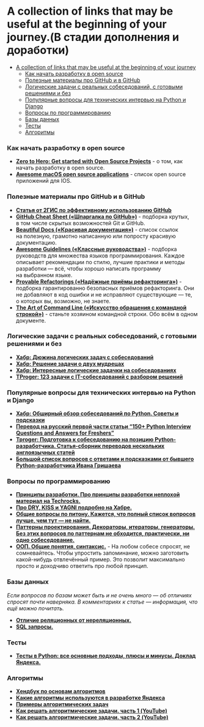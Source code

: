 # A collection of links that may be useful at the beginning of your journey.(В стадии дополнения и доработки)

- [A collection of links that may be useful at the beginning of your journey](#a-collection-of-links-that-may-be-useful-at-the-beginning-of-your-journey)
    - [Как начать разработку в open source](##Как-начать-разработку-в-open-source)
    - [Полезные материалы про GitHub и в GitHub](##Useful-materials-about-GitHub-and-on-GitHub)
    - [Логические задачи с реальных собеседований, с готовыми решениями и без](##Logical-tasks-with-real-interviews,-with-and-without-ready-made-solutions)
    - [Популярные вопросы для технических интервью на Python и Django](##Popular-questions-for-technical-interviews-in-Python-and-Django)
    - [Вопросы по программированию](##Вопросы-по-программированию)
    - [Базы данных](##Базы-данных)
    - [Тесты](##Тесты)
    - [Алгоритмы](##Алгоритмы)


### Как начать разработку в open source

- [**Zero to Hero: Get started with Open Source Projects**](https://dev.to/ruppysuppy/zero-to-hero-get-started-with-open-source-10b7) - о том, как начать разработку в open source.
- [**Awesome macOS open source applications**](https://github.com/serhii-londar/open-source-mac-os-apps) - список open source приложений для IOS.


### Полезные материалы про GitHub и в GitHub

- [**Статья от 2ГИС по эффективному использованию GitHub**](https://habr.com/ru/companies/2gis/articles/306166/)
- [**GitHub Cheat Sheet («Шпаргалка по GitHub»)**](https://github.com/tiimgreen/github-cheat-sheet) - подборка крутых, в том числе скрытых возможностей Git и GitHub.
- **[Beautiful Docs («Красивая документация»)](https://github.com/matheusfelipeog/beautiful-docs)** - список ссылок на полезную, грамотно написанную или попросту красивую документацию.
- **[Awesome Guidelines («Классные руководства»)](https://github.com/Kristories/awesome-guidelines)** - подборка руководств для множества языков программирования. Каждое описывает рекомендации по стилю, лучшие практики и методы разработки — всё, чтобы хорошо написать программу на выбранном языке.
- **[Provable Refactorings («Надёжные приёмы рефакторинга»)](https://github.com/digdeeproots/provable-refactorings)** - подборка гарантированно безопасных приёмов рефакторинга. Они не добавляют в код ошибки и не исправляют существующие — те, о которых вы, возможно, не знаете.
- **[The Art of Command Line («Искусство обращения с командной строкой»)](https://github.com/jlevy/the-art-of-command-line)** - станьте хозяином командной строки. Обо всём в одном документе.


### Логические задачи с реальных собеседований, с готовыми решениями и без

- [**Хабр: Дюжина логических задач с собеседований**](https://habr.com/ru/articles/230881/)
- [**Хабр: Решение задачи о двух мудрецах**](https://habr.com/ru/articles/378593/)
- [**Хабр: Интересные логические задачки на собеседованиях**](https://habr.com/ru/articles/342304/)
- [**TProger: 123 задачи с IT-собеседований с разбором решений**](https://tproger.ru/articles/problems)


### Популярные вопросы для технических интервью на Python и Django

- [**Хабр: Обширный обзор собеседований по Python. Советы и подсказки**](https://habr.com/ru/articles/439576/)
- [**Перевод на русский первой части статьи “150+ Python Interview Questions and Answers for Freshers”**](https://kirill-sklyarenko.ru/lenta/150-voprosov-na-sobesedovanie-python-bez-opyta)
- [**Tproger: Подготовка к собеседованию на позицию Python-разработчика. Статья-сборник переводов нескольких англоязычных статей**](https://tproger.ru/translations/python-developer-interview-guide)
- [**Большой список вопросов с ответами и подсказками от бывшего Python-разработчика Ивана Гришаева**](https://grishaev.me/interview/)


### Вопросы по программированию

- [**Принципы разработки. Про принципы разработки неплохой материал на Techrocks.**](https://techrocks.ru/2019/02/10/best-software-engineering-principles/)
- [**Про DRY, KISS и YAGNI подробно на Хабре.**](https://habr.com/ru/articles/144611/)
- [**Общие вопросы по питону. Кажется, что полный список вопросов лучше, чем тут — не найти.**](https://kirill-sklyarenko.ru/lenta/150-voprosov-na-sobesedovanie-python-bez-opyta)
- [**Паттерны проектирования. Декораторы, итераторы, генераторы. Без этих вопросов по паттернам не обходится, практически, ни одно собеседование.**](https://proglib.io/p/python-patterns)
- [**ООП. Общие понятия, синтаксис.**](https://habr.com/ru/articles/463125/) - На любом собесе спросят, не сомневайтесь. Чтобы упростить запоминание, можно заготовить какой-нибудь отвлечённый пример. Это позволит максимально просто и доходчиво ответить про любой принцип.


### Базы данных
_Если вопросов по базам может быть и не очень много — об отличиях спросят почти наверняка. В комментариях к статье — информация, что ещё можно почитать._

- [**Отличие реляционных от нереляционных.**](https://tproger.ru/translations/sql-nosql-database-models)
- [**SQL запросы.**](https://habr.com/ru/articles/480838/)


### Тесты

- [**Тесты в Python: все основные подходы, плюсы и минусы. Доклад Яндекса.**](https://habr.com/ru/companies/yandex/articles/517266/)


### Алгоритмы 

- [**Хендбук по основам алгоритмов**](https://education.yandex.ru/handbook/algorithms)
- [**Какие алгоритмы используются в разработке Яндекса**](https://habr.com/ru/companies/yandex/articles/498366/)
- [**Примеры алгоритмических задач**](https://habr.com/ru/companies/yandex/articles/449890/)
- [**Как решать алгоритмические задачи. часть 1 (YouTube)**](https://www.youtube.com/watch?v=0yxjWwoZtLw)
- [**Как решать алгоритмические задачи. часть 2 (YouTube)**](https://www.youtube.com/watch?v=zU-LndSG5RE)
